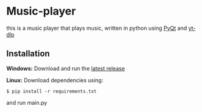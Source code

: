 # Music-player

this is a music player that plays music, written in python using [PyQt](https://doc.qt.io/qtforpython-5/) and [yt-dlp](https://github.com/yt-dlp)

## Installation

**Windows:** 
Download and run the [latest release](https://github.com/mervyn-teo/Music-player/releases/latest)

**Linux:** 
Download dependencies using:

```
$ pip install -r requirements.txt
```

and run main.py
